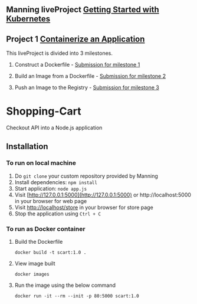 ## Manning liveProject [Getting Started with Kubernetes](https://www.manning.com/liveprojectseries/getting-started-with-kubernetes-ser)
## Project 1 [Containerize an Application](https://www.manning.com/liveproject/containerize-an-application)

This liveProject is divided into 3 milestones.

1. Construct a Dockerfile - [Submission for milestone 1](https://github.com/plu5g00d/manning-containerize-an-application-lp)

2. Build an Image from a Dockerfile - [Submission for milestone 2](https://github.com/plu5g00d/manning-containerize-an-application-lp/tree/main/milestone_2)

3. Push an Image to the Registry - [Submission for milestone 3](https://github.com/plu5g00d/manning-containerize-an-application-lp/tree/main/milestone_3)


# Shopping-Cart
Checkout API into a Node.js application

## Installation

### To run on local machine

1. Do `git clone` your custom repository provided by Manning
2. Install dependencies: `npm install`
3. Start application: `node app.js`
4. Visit [http://127.0.0.1:5000](http://127.0.0.1:5000) or http://localhost:5000 in your browser for web page
5. Visit [http://localhost/store](http://localhost/store) in your browser for store page
6. Stop the application using `Ctrl + C` 

### To run as Docker container

1. Build the Dockerfile

    `docker build -t scart:1.0 .`
2. View image built

    `docker images`

3. Run the image using the below command

    `docker run -it --rm --init -p 80:5000 scart:1.0`


